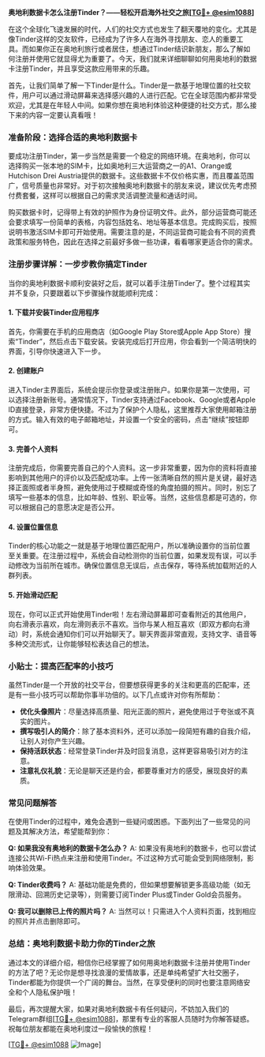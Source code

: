 **奥地利数据卡怎么注册Tinder？——轻松开启海外社交之旅[[TG💪+ @esim1088](https://t.me/s/esim1088)]**

在这个全球化飞速发展的时代，人们的社交方式也发生了翻天覆地的变化。尤其是像Tinder这样的交友软件，已经成为了许多人在海外寻找朋友、恋人的重要工具。而如果你正在奥地利旅行或者居住，想通过Tinder结识新朋友，那么了解如何注册并使用它就显得尤为重要了。今天，我们就来详细聊聊如何用奥地利的数据卡注册Tinder，并且享受这款应用带来的乐趣。

首先，让我们简单了解一下Tinder是什么。Tinder是一款基于地理位置的社交软件，用户可以通过滑动屏幕来选择感兴趣的人进行匹配。它在全球范围内都非常受欢迎，尤其是在年轻人中间。如果你想在奥地利体验这种便捷的社交方式，那么接下来的内容一定要认真看哦！

### **准备阶段：选择合适的奥地利数据卡**

要成功注册Tinder，第一步当然是需要一个稳定的网络环境。在奥地利，你可以选择购买一张本地的SIM卡，比如奥地利三大运营商之一的A1、Orange或Hutchison Drei Austria提供的数据卡。这些数据卡不仅价格实惠，而且覆盖范围广，信号质量也非常好。对于初次接触奥地利数据卡的朋友来说，建议优先考虑预付费套餐，这样可以根据自己的需求灵活调整流量和通话时间。

购买数据卡时，记得带上有效的护照作为身份证明文件。此外，部分运营商可能还会要求填写一份简单的表格，内容包括姓名、地址等基本信息。完成购买后，按照说明书激活SIM卡即可开始使用。需要注意的是，不同运营商可能会有不同的资费政策和服务特色，因此在选择之前最好多做一些功课，看看哪家更适合你的需求。

### **注册步骤详解：一步步教你搞定Tinder**

当你的奥地利数据卡顺利安装好之后，就可以着手注册Tinder了。整个过程其实并不复杂，只要跟着以下步骤操作就能顺利完成：

#### **1. 下载并安装Tinder应用程序**
首先，你需要在手机的应用商店（如Google Play Store或Apple App Store）搜索“Tinder”，然后点击下载安装。安装完成后打开应用，你会看到一个简洁明快的界面，引导你快速进入下一步。

#### **2. 创建账户**
进入Tinder主界面后，系统会提示你登录或注册账户。如果你是第一次使用，可以选择注册新账号。通常情况下，Tinder支持通过Facebook、Google或者Apple ID直接登录，非常方便快捷。不过为了保护个人隐私，这里推荐大家使用邮箱注册的方式。输入有效的电子邮箱地址，并设置一个安全的密码，点击“继续”按钮即可。

#### **3. 完善个人资料**
注册完成后，你需要完善自己的个人资料。这一步非常重要，因为你的资料将直接影响到其他用户的评价以及匹配成功率。上传一张清晰自然的照片是关键，最好选择正面照或者半身照，避免使用过于模糊或奇怪的角度拍摄的照片。同时，别忘了填写一些基本的信息，比如年龄、性别、职业等。当然，这些信息都是可选的，你可以根据自己的意愿决定是否公开。

#### **4. 设置位置信息**
Tinder的核心功能之一就是基于地理位置匹配用户，所以准确设置你的当前位置至关重要。在注册过程中，系统会自动检测你的当前位置，如果发现有误，可以手动修改为当前所在城市。确保位置信息无误后，点击保存，等待系统加载附近的人群列表。

#### **5. 开始滑动匹配**
现在，你可以正式开始使用Tinder啦！左右滑动屏幕即可查看附近的其他用户，向右滑表示喜欢，向左滑则表示不喜欢。当你与某人相互喜欢（即双方都向右滑动）时，系统会通知你们可以开始聊天了。聊天界面非常直观，支持文字、语音等多种交流形式，让你能够轻松表达自己的想法。

### **小贴士：提高匹配率的小技巧**

虽然Tinder是一个开放的社交平台，但要想获得更多的关注和更高的匹配率，还是有一些小技巧可以帮助你事半功倍的。以下几点或许对你有所帮助：

- **优化头像照片**：尽量选择高质量、阳光正面的照片，避免使用过于夸张或不真实的图片。
- **撰写吸引人的简介**：除了基本资料外，还可以添加一段简短有趣的自我介绍，让别人对你产生兴趣。
- **保持活跃状态**：经常登录Tinder并及时回复消息，这样更容易吸引对方的注意。
- **注意礼仪礼貌**：无论是聊天还是约会，都要尊重对方的感受，展现良好的素质。

### **常见问题解答**

在使用Tinder的过程中，难免会遇到一些疑问或困惑。下面列出了一些常见的问题及其解决方法，希望能帮到你：

**Q: 如果我没有奥地利的数据卡怎么办？**
A: 如果没有奥地利的数据卡，也可以尝试连接公共Wi-Fi热点来注册和使用Tinder。不过这种方式可能会受到网络限制，影响体验效果。

**Q: Tinder收费吗？**
A: 基础功能是免费的，但如果想要解锁更多高级功能（如无限滑动、回溯历史记录等），则需要订阅Tinder Plus或Tinder Gold会员服务。

**Q: 我可以删除已上传的照片吗？**
A: 当然可以！只需进入个人资料页面，找到相应的照片并点击删除即可。

### **总结：奥地利数据卡助力你的Tinder之旅**

通过本文的详细介绍，相信你已经掌握了如何用奥地利数据卡注册并使用Tinder的方法了吧？无论你是想寻找浪漫的爱情故事，还是单纯希望扩大社交圈子，Tinder都能为你提供一个广阔的舞台。当然，在享受便利的同时也要注意网络安全和个人隐私保护哦！

最后，再次提醒大家，如果对奥地利数据卡有任何疑问，不妨加入我们的Telegram群组[[TG💪+ @esim1088](https://t.me/s/esim1088)]，那里有专业的客服人员随时为你解答疑惑。祝每位朋友都能在奥地利度过一段愉快的旅程！

[[TG💪+ @esim1088](https://t.me/s/esim1088) ![Image](https://i.postimg.cc/4NQfJmqS/Snipaste-2025-05-13-00-14-12.png)]